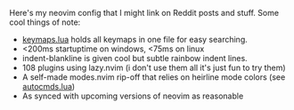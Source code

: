 Here's my neovim config that I might link on Reddit posts and stuff. Some cool things of note:

* [keymaps.lua](./lua/pynappo/keymaps.lua) holds all keymaps in one file for easy searching.
* <200ms startuptime on windows, <75ms on linux
* indent-blankline is given cool but subtle rainbow indent lines.
* 108 plugins using lazy.nvim (i don't use them all it's just fun to try them)
* A self-made modes.nvim rip-off that relies on heirline mode colors (see [autocmds.lua](./lua/pynappo/autocmds.lua))
* As synced with upcoming versions of neovim as reasonable
